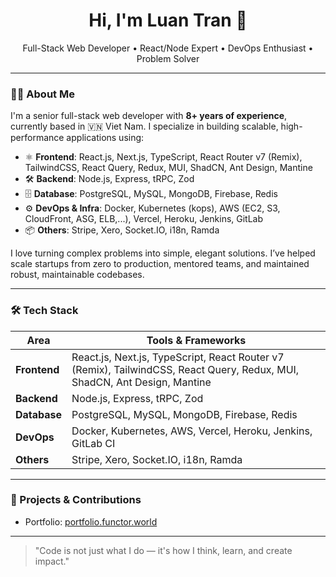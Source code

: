 <h1 align="center">Hi, I'm Luan Tran 👋</h1>

<p align="center">
  Full-Stack Web Developer • React/Node Expert • DevOps Enthusiast • Problem Solver
</p>

---

### 👨‍💻 About Me

I'm a senior full-stack web developer with **8+ years of experience**, currently based in 🇻🇳 Viet Nam. I specialize in building scalable, high-performance applications using:

- ⚛️ **Frontend**: React.js, Next.js, TypeScript, React Router v7 (Remix), TailwindCSS, React Query, Redux, MUI, ShadCN, Ant Design, Mantine  
- 🛠️ **Backend**: Node.js, Express, tRPC, Zod  
- 🗄️ **Database**: PostgreSQL, MySQL, MongoDB, Firebase, Redis
- ⚙️ **DevOps & Infra**: Docker, Kubernetes (kops), AWS (EC2, S3, CloudFront, ASG, ELB,...), Vercel, Heroku, Jenkins, GitLab
- 📦 **Others**: Stripe, Xero, Socket.IO, i18n, Ramda

I love turning complex problems into simple, elegant solutions. I’ve helped scale startups from zero to production, mentored teams, and maintained robust, maintainable codebases.

---

### 🛠️ Tech Stack

| Area           | Tools & Frameworks |
|----------------|--------------------|
| **Frontend**   | React.js, Next.js, TypeScript, React Router v7 (Remix), TailwindCSS, React Query, Redux, MUI, ShadCN, Ant Design, Mantine |
| **Backend**    | Node.js, Express, tRPC, Zod |
| **Database**   | PostgreSQL, MySQL, MongoDB, Firebase, Redis |
| **DevOps**     | Docker, Kubernetes, AWS, Vercel, Heroku, Jenkins, GitLab CI |
| **Others**     | Stripe, Xero, Socket.IO, i18n, Ramda |

---

### 🚀 Projects & Contributions

- Portfolio: [portfolio.functor.world](https://portfolio.functor.world)

---

> "Code is not just what I do — it's how I think, learn, and create impact."
